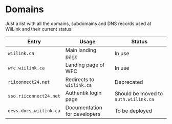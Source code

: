 # Domains

Just a list with all the domains, subdomains and DNS records used at WiiLink and their current status:

| Entry                  | Usage                        | Status                               |
| ---------------------- | ---------------------------- | ------------------------------------ |
| `wiilink.ca`           | Main landing page            | In use                               |
| `wfc.wiilink.ca`       | Landing page of WFC          | In use                               |
| `riiconnect24.net`     | Redirects to `wiilink.ca`    | Deprecated                           |
| `sso.riiconnect24.net` | Authentik login page         | Should be moved to `auth.wiilink.ca` |
| `devs.docs.wiilink.ca` | Documentation for developers | To be deployed                       |
